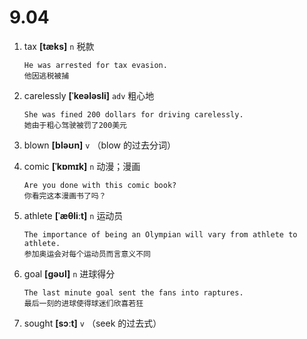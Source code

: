 # 9.04

1. tax **[tæks]** `n` 税款

   ```
   He was arrested for tax evasion.
   他因逃税被捕
   ```

2. carelessly **[ˈkeələsli]** `adv` 粗心地

   ```
   She was fined 200 dollars for driving carelessly.
   她由于粗心驾驶被罚了200美元
   ```

3. blown **[bləʊn]** `v` （blow 的过去分词）

4. comic **[ˈkɒmɪk]** `n` 动漫；漫画

   ```
   Are you done with this comic book?
   你看完这本漫画书了吗？
   ```

5. athlete **[ˈæθliːt]** `n` 运动员

   ```
   The importance of being an Olympian will vary from athlete to athlete.
   参加奥运会对每个运动员而言意义不同
   ```

6. goal **[ɡəʊl]** `n` 进球得分

   ```
   The last minute goal sent the fans into raptures.
   最后一刻的进球使得球迷们欣喜若狂
   ```

7. sought **[sɔːt]** `v` （seek 的过去式）
